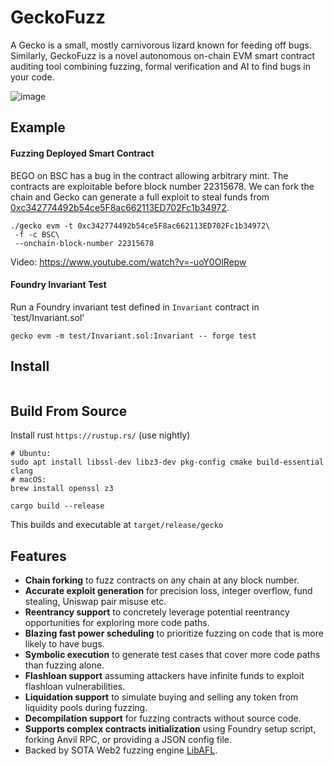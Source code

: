 # GeckoFuzz

A Gecko is a small, mostly carnivorous lizard known for feeding off bugs.
Similarly, GeckoFuzz is a novel autonomous on-chain EVM smart contract auditing
tool combining fuzzing, formal verification and AI to find bugs in your code.

![image](https://github.com/Gecko-Security/geckofuzz/assets/22000925/103fcadc-c941-41fb-a160-ae032c9370f6)


## Example
#### Fuzzing Deployed Smart Contract
BEGO on BSC has a bug in the contract allowing arbitrary mint. The contracts are exploitable before block number 22315678. We can fork the chain and 
Gecko can generate a  full exploit to steal funds from [0xc342774492b54ce5F8ac662113ED702Fc1b34972](https://bscscan.com/txs?a=0xc342774492b54ce5F8ac662113ED702Fc1b34972).

```
./gecko evm -t 0xc342774492b54ce5F8ac662113ED702Fc1b34972\
 -f -c BSC\
 --onchain-block-number 22315678
```
Video: https://www.youtube.com/watch?v=-uoY0OlRepw 

#### Foundry Invariant Test
Run a Foundry invariant test defined in `Invariant` contract in `test/Invariant.sol'

```
gecko evm -m test/Invariant.sol:Invariant -- forge test
```

## Install

```

```

## Build From Source
Install rust `https://rustup.rs/` (use nightly)

```
# Ubuntu:
sudo apt install libssl-dev libz3-dev pkg-config cmake build-essential clang
# macOS:
brew install openssl z3
```

```
cargo build --release
```
This builds and executable at `target/release/gecko`


## Features

* **Chain forking** to fuzz contracts on any chain at any block number.
* **Accurate exploit generation** for precision loss, integer overflow, fund stealing, Uniswap pair misuse etc.
* **Reentrancy support** to concretely leverage potential reentrancy opportunities for exploring more code paths.
* **Blazing fast power scheduling** to prioritize fuzzing on code that is more likely to have bugs.
* **Symbolic execution** to generate test cases that cover more code paths than fuzzing alone.
* **Flashloan support** assuming attackers have infinite funds to exploit flashloan vulnerabilities.
* **Liquidation support** to simulate buying and selling any token from liquidity pools during fuzzing.
* **Decompilation support** for fuzzing contracts without source code.
* **Supports complex contracts initialization** using Foundry setup script, forking Anvil RPC, or providing a JSON config file.
* Backed by SOTA Web2 fuzzing engine [LibAFL](https://github.com/AFLplusplus/LibAFL).

